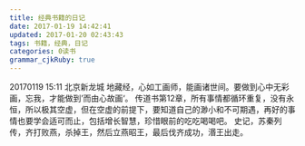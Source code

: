 ```yaml
---
title: 经典书籍的日记
date: 2017-01-19 14:42:41
updated: 2017-01-20 02:43:43
tags: 书籍，经典，日记
categories: 0读书
grammar_cjkRuby: true
---
```


20170119 15:11  北京新龙城
地藏经，心如工画师，能画诸世间。要做到心中无彩画，忘我，才能做到’而由心故画‘。
传道书第12章，所有事情都循环重复，没有永恒，所以极其空虚，但在空虚的前提下，要知道自己的渺小和不可期遇，再好的事情也要学会适可而止，包括增长智慧，珍惜眼前的吃吃喝喝吧。
史记，苏秦列传，齐打败燕，杀掉王，然后立燕昭王，最后伐齐成功，湣王出走。